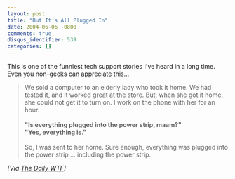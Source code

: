 ```yaml
---
layout: post
title: "But It's All Plugged In"
date: 2004-06-06 -0800
comments: true
disqus_identifier: 539
categories: []
---
```

This is one of the funniest tech support stories I've heard in a long
time. Even you non-geeks can appreciate this...

> We sold a computer to an elderly lady who took it home. We had tested
> it, and it worked great at the store. But, when she got it home, she
> could not get it to turn on. I work on the phone with her for an hour.
> \
> \
>  **"Is everything plugged into the power strip, maam?"\
> "Yes, everything is."**\
> \
>  So, I was sent to her home. Sure enough, everything was plugged into
> the power strip ... including the power strip.

*[Via [The Daily
WTF](http://TheDailyWTF.com/archive/2004/06/07/224.aspx)]*

